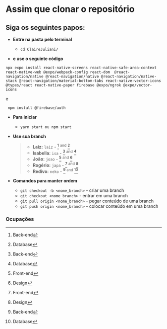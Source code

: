 # Assim que clonar o repositório
## Siga os seguintes papos:
* **Entre na pasta pelo terminal**
  * `cd ClaireJuliani/`

* **e use o seguinte código**
```
npx expo install react-native-screens react-native-safe-area-context react-native-web @expo/webpack-config react-dom  @react-navigation/native @react-navigation/native @react-navigation/native-stack @react-navigation/material-bottom-tabs react-native-vector-icons @types/react react-native-paper firebase @expo/ngrok @expo/vector-icons
```
e

```  npm install @firebase/auth ```

* **Para iniciar**
  * `yarn start ou npm start`

* **Use sua branch**
  > * **Laiz:** `laiz` - [^1] <sup>and</sup> [^4]
  > * **Isabella:** `isa` - [^1] <sup>and</sup> [^4]
  > * **João:** `joao` - [^2] <sup>and</sup> [^3]
  > * **Rogério:** `japa` - [^2] <sup>and</sup> [^3]
  > * **Redivo:** `neko` - [^1] <sup>and</sup> [^4]

* **Comandos para manter ordem**
  * `git checkout -b <nome_branch>` - criar uma branch
  * `git checkout <nome_branch>` - entrar em uma branch
  * `git pull origin <nome_branch>` - pegar conteúdo de uma branch
  * `git push origin <nome_branch>` - colocar conteúdo em uma branch

### Ocupações
  > [^1]: Back-end
  > [^2]: Front-end
  > [^3]: Design
  > [^4]: Database

